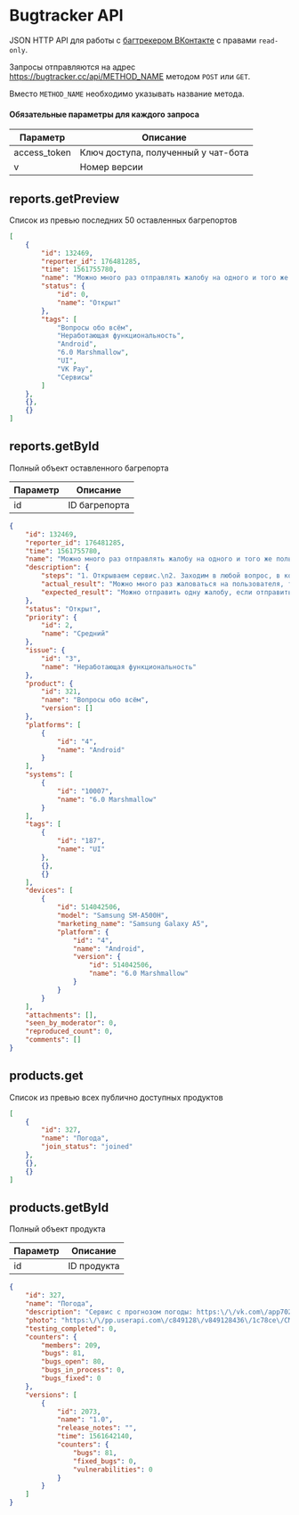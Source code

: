 # Bugtracker API

JSON HTTP API для работы с [багтрекером ВКонтакте](https://vk.com/bugs) с правами `read-only`.

Запросы отправляются на адрес https://bugtracker.cc/api/METHOD_NAME методом `POST` или `GET`.

Вместо `METHOD_NAME` необходимо указывать название метода.

#### Обязательные параметры для каждого запроса

| Параметр | Описание |
| -------- | ---------|
| access_token | Ключ доступа, полученный у чат-бота |
| v            | Номер версии                        |


## reports.getPreview

Список из превью последних 50 оставленных багрепортов

```json
[
    {
        "id": 132469,
        "reporter_id": 176481285,
        "time": 1561755780,
        "name": "Можно много раз отправлять жалобу на одного и того же пользователя.",
        "status": {
            "id": 0,
            "name": "Открыт"
        },
        "tags": [
            "Вопросы обо всём",
            "Неработающая функциональность",
            "Android",
            "6.0 Marshmallow",
            "UI",
            "VK Pay",
            "Сервисы"
        ]
    },
    {},
    {}
]
```

## reports.getById

Полный объект оставленного багрепорта

| Параметр | Описание |
| -------- | ---------|
| id       | ID багрепорта |

```json
{
    "id": 132469,
    "reporter_id": 176481285,
    "time": 1561755780,
    "name": "Можно много раз отправлять жалобу на одного и того же пользователя.",
    "description": {
        "steps": "1. Открываем сервис.\n2. Заходим в любой вопрос, в котором уже есть ответ.\n3. Жалуемся много раз на пользователя.",
        "actual_result": "Можно много раз жаловаться на пользователя, тем самым флудить жалобами.\nТа м одной жалобы от пользователя должно хватать.",
        "expected_result": "Можно отправить одну жалобу, если отправить больше жалоб за определённое время, то вылезет алерт с ошибкой."
    },
    "status": "Открыт",
    "priority": {
        "id": 2,
        "name": "Средний"
    },
    "issue": {
        "id": "3",
        "name": "Неработающая функциональность"
    },
    "product": {
        "id": 321,
        "name": "Вопросы обо всём",
        "version": []
    },
    "platforms": [
        {
            "id": "4",
            "name": "Android"
        }
    ],
    "systems": [
        {
            "id": "10007",
            "name": "6.0 Marshmallow"
        }
    ],
    "tags": [
        {
            "id": "187",
            "name": "UI"
        },
        {},
        {}
    ],
    "devices": [
        {
            "id": 514042506,
            "model": "Samsung SM-A500H",
            "marketing_name": "Samsung Galaxy A5",
            "platform": {
                "id": "4",
                "name": "Android",
                "version": {
                    "id": 514042506,
                    "name": "6.0 Marshmallow"
                }
            }
        }
    ],
    "attachments": [],
    "seen_by_moderator": 0,
    "reproduced_count": 0,
    "comments": []
}
```

## products.get

Список из превью всех публично доступных продуктов

```json
[
    {
        "id": 327,
        "name": "Погода",
        "join_status": "joined"
    },
    {},
    {}
]
```

## products.getById

Полный объект продукта

| Параметр | Описание |
| -------- | ---------|
| id       | ID продукта |

```json
{
    "id": 327,
    "name": "Погода",
    "description": "Сервис с прогнозом погоды: https:\/\/vk.com\/app7028481\n\nВерсию для ПК тестировать не нужно.",
    "photo": "https:\/\/pp.userapi.com\/c849128\/v849128436\/1c78ce\/CMvv5W6utkI.jpg?ava=1",
    "testing_completed": 0,
    "counters": {
        "members": 209,
        "bugs": 81,
        "bugs_open": 80,
        "bugs_in_process": 0,
        "bugs_fixed": 0
    },
    "versions": [
        {
            "id": 2073,
            "name": "1.0",
            "release_notes": "",
            "time": 1561642140,
            "counters": {
                "bugs": 81,
                "fixed_bugs": 0,
                "vulnerabilities": 0
            }
        }
    ]
}
```
